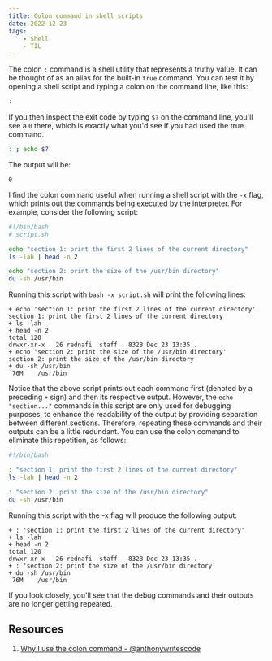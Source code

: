 ```yaml
---
title: Colon command in shell scripts
date: 2022-12-23
tags:
    - Shell
    - TIL
---
```


The colon `:` command is a shell utility that represents a truthy value. It can be
thought of as an alias for the built-in `true` command. You can test it by opening a
shell script and typing a colon on the command line, like this:

```sh
:
```

If you then inspect the exit code by typing `$?` on the command line, you'll see a `0`
there, which is exactly what you'd see if you had used the true command.

```sh
: ; echo $?
```

The output will be:

```
0
```

I find the colon command useful when running a shell script with the `-x` flag, which
prints out the commands being executed by the interpreter. For example, consider the
following script:

```sh
#!/bin/bash
# script.sh

echo "section 1: print the first 2 lines of the current directory"
ls -lah | head -n 2

echo "section 2: print the size of the /usr/bin directory"
du -sh /usr/bin
```

Running this script with `bash -x script.sh` will print the following lines:

```
+ echo 'section 1: print the first 2 lines of the current directory'
section 1: print the first 2 lines of the current directory
+ ls -lah
+ head -n 2
total 120
drwxr-xr-x   26 rednafi  staff   832B Dec 23 13:35 .
+ echo 'section 2: print the size of the /usr/bin directory'
section 2: print the size of the /usr/bin directory
+ du -sh /usr/bin
 76M    /usr/bin
```

Notice that the above script prints out each command first (denoted by a preceding `+`
sign) and then its respective output. However, the `echo "section..."` commands in this
script are only used for debugging purposes, to enhance the readability of the output by
providing separation between different sections. Therefore, repeating these commands and
their outputs can be a little redundant. You can use the colon command to eliminate this
repetition, as follows:

```sh
#!/bin/bash

: "section 1: print the first 2 lines of the current directory"
ls -lah | head -n 2

: "section 2: print the size of the /usr/bin directory"
du -sh /usr/bin
```

Running this script with the -x flag will produce the following output:

```
+ : 'section 1: print the first 2 lines of the current directory'
+ ls -lah
+ head -n 2
total 120
drwxr-xr-x   26 rednafi  staff   832B Dec 23 13:35 .
+ : 'section 2: print the size of the /usr/bin directory'
+ du -sh /usr/bin
 76M    /usr/bin
```

If you look closely, you'll see that the debug commands and their outputs are no longer
getting repeated.

## Resources

1. [Why I use the colon command - @anthonywritescode][1]

[1]: https://www.youtube.com/watch?v=onkNf1AKSgg
